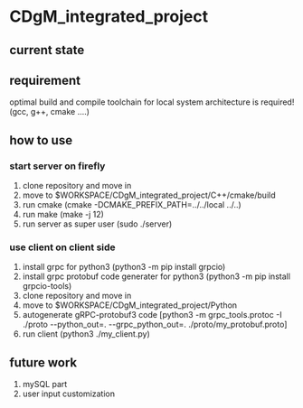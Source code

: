 # CDgM_integrated_project

## current state


## requirement
optimal build and compile toolchain for local system architecture is required! (gcc, g++, cmake ....)

## how to use
### start server on firefly
1. clone repository and move in
2. move to $WORKSPACE/CDgM_integrated_project/C++/cmake/build
3. run cmake (cmake -DCMAKE_PREFIX_PATH=../../local ../..)
4. run make (make -j 12)
5. run server as super user (sudo ./server)

### use client on client side
1. install grpc for python3 (python3 -m pip install grpcio)
2. install grpc protobuf code generater for python3 (python3 -m pip install grpcio-tools)
3. clone repository and move in
4. move to $WORKSPACE/CDgM_integrated_project/Python
5. autogenerate gRPC-protobuf3 code [python3 -m grpc_tools.protoc -I ./proto --python_out=. --grpc_python_out=. ./proto/my_protobuf.proto]
6. run client (python3 ./my_client.py)

## future work
1. mySQL part
2. user input customization
